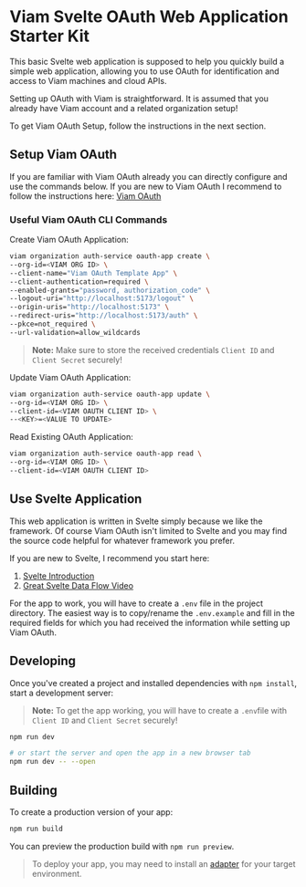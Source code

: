 # Viam Svelte OAuth Web Application Starter Kit

This basic Svelte web application is supposed to help you quickly build a simple web application, allowing you to use OAuth for identification and access to Viam machines and cloud APIs.

Setting up OAuth with Viam is straightforward. It is assumed that you already have Viam account and a related organization setup!

To get Viam OAuth Setup, follow the instructions in the next section.

## Setup Viam OAuth

If you are familiar with Viam OAuth already you can directly configure and use the commands below. If you are new to Viam OAuth I recommend to follow the instructions here: [Viam OAuth](https://docs.viam.com/manage/manage/oauth/)

### Useful Viam OAuth CLI Commands

Create Viam OAuth Application:

```bash
viam organization auth-service oauth-app create \
--org-id=<VIAM ORG ID> \
--client-name="Viam OAuth Template App" \
--client-authentication=required \
--enabled-grants="password, authorization_code" \
--logout-uri="http://localhost:5173/logout" \
--origin-uris="http://localhost:5173" \
--redirect-uris="http://localhost:5173/auth" \
--pkce=not_required \
--url-validation=allow_wildcards
```

> **Note:** Make sure to store the received credentials `Client ID` and `Client Secret` securely!

Update Viam OAuth Application:

```bash
viam organization auth-service oauth-app update \
--org-id=<VIAM ORG ID> \
--client-id=<VIAM OAUTH CLIENT ID> \
--<KEY>=<VALUE TO UPDATE>
```

Read Existing OAuth Application:

```bash
viam organization auth-service oauth-app read \
--org-id=<VIAM ORG ID> \
--client-id=<VIAM OAUTH CLIENT ID>
```

## Use Svelte Application

This web application is written in Svelte simply because we like the framework. Of course Viam OAuth isn't limited to Svelte and you may find the source code helpful for whatever framework you prefer.

If you are new to Svelte, I recommend you start here:

1. [Svelte Introduction](https://svelte.dev/docs/kit/introduction)
2. [Great Svelte Data Flow Video](https://youtu.be/j3aliHghr3E)

For the app to work, you will have to create a `.env` file in the project directory. The easiest way is to copy/rename the `.env.example` and fill in the required fields for which you had received the information while setting up Viam OAuth.

## Developing

Once you've created a project and installed dependencies with `npm install`, start a development server:

> **Note:** To get the app working, you will have to create a `.env`file with `Client ID` and `Client Secret` securely!

```bash
npm run dev

# or start the server and open the app in a new browser tab
npm run dev -- --open
```

## Building

To create a production version of your app:

```bash
npm run build
```

You can preview the production build with `npm run preview`.

> To deploy your app, you may need to install an [adapter](https://svelte.dev/docs/kit/adapters) for your target environment.
